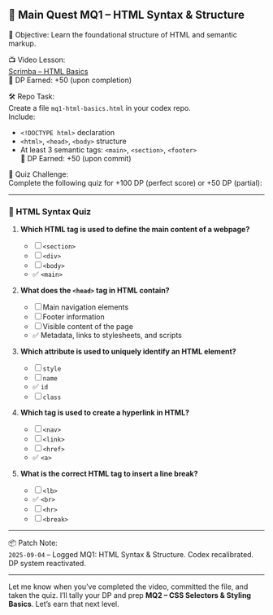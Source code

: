 ## 🧭 Main Quest MQ1 – HTML Syntax & Structure

🎯 Objective: Learn the foundational structure of HTML and semantic markup.

📺 Video Lesson:  
[Scrimba – HTML Basics](https://scrimba.com/learn/html)  
🧠 DP Earned: +50 (upon completion)

🛠️ Repo Task:  
Create a file `mq1-html-basics.html` in your codex repo.  
Include:

- `<!DOCTYPE html>` declaration
- `<html>`, `<head>`, `<body>` structure  
- At least 3 semantic tags: `<main>`, `<section>`, `<footer>`  
🧠 DP Earned: +50 (upon commit)

🧪 Quiz Challenge:  
Complete the following quiz for +100 DP (perfect score) or +50 DP (partial):

---

### 🧠 HTML Syntax Quiz

1. **Which HTML tag is used to define the main content of a webpage?**  
   - ☐ `<section>`  
   - ☐ `<div>`  
   - ☐ `<body>`  
   - ✅ `<main>`

2. **What does the `<head>` tag in HTML contain?**  
   - ☐ Main navigation elements  
   - ☐ Footer information  
   - ☐ Visible content of the page  
   - ✅ Metadata, links to stylesheets, and scripts

3. **Which attribute is used to uniquely identify an HTML element?**  
   - ☐ `style`  
   - ☐ `name`  
   - ✅ `id`  
   - ☐ `class`

4. **Which tag is used to create a hyperlink in HTML?**  
   - ☐ `<nav>`  
   - ☐ `<link>`  
   - ☐ `<href>`  
   - ✅ `<a>`

5. **What is the correct HTML tag to insert a line break?**  
   - ☐ `<lb>`  
   - ✅ `<br>`  
   - ☐ `<hr>`  
   - ☐ `<break>`

---

📦 Patch Note:  
`2025-09-04` – Logged MQ1: HTML Syntax & Structure. Codex recalibrated. DP system reactivated.

---

Let me know when you’ve completed the video, committed the file, and taken the quiz. I’ll tally your DP and prep **MQ2 – CSS Selectors & Styling Basics**. Let’s earn that next level.